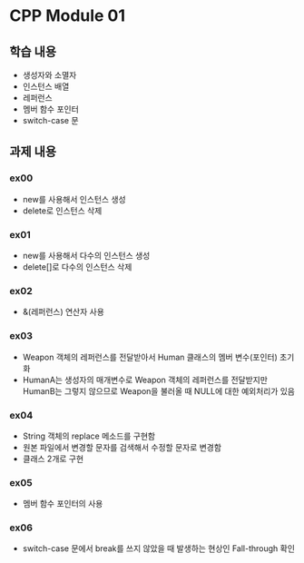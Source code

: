 # CPP Module 01

## 학습 내용
- 생성자와 소멸자
- 인스턴스 배열
- 레퍼런스
- 멤버 함수 포인터
- switch-case 문

## 과제 내용

### ex00
- new를 사용해서 인스턴스 생성
- delete로 인스턴스 삭제

### ex01
- new를 사용해서 다수의 인스턴스 생성
- delete[]로 다수의 인스턴스 삭제

### ex02
- &(레퍼런스) 연산자 사용

### ex03
- Weapon 객체의 레퍼런스를 전달받아서 Human 클래스의 멤버 변수(포인터) 초기화
- HumanA는 생성자의 매개변수로 Weapon 객체의 레퍼런스를 전달받지만 HumanB는 그렇지 않으므로 Weapon을 불러올 때 NULL에 대한 예외처리가 있음

### ex04
- String 객체의 replace 메소드를 구현함
- 원본 파일에서 변경할 문자를 검색해서 수정할 문자로 변경함
- 클래스 2개로 구현

### ex05
- 멤버 함수 포인터의 사용

### ex06
- switch-case 문에서 break를 쓰지 않았을 때 발생하는 현상인 Fall-through 확인
